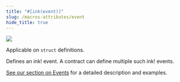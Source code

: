 ```yaml
---
title: "#[ink(event)]"
slug: /macros-attributes/event
hide_title: true
---
```


<img src="/img/title/text/event.svg" className="titlePic" />

Applicable on `struct` definitions.

Defines an ink! event. A contract can define multiple such ink! events.

[See our section on Events](versioned_docs/version-4.x/basics_docs/version-4.x/basics/events.md) for a detailed description and examples.
